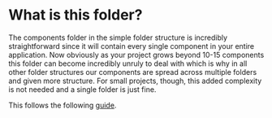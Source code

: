 ﻿# What is this folder?

The components folder in the simple folder structure is incredibly straightforward since it will contain every single component in your entire application. Now obviously as your project grows beyond 10-15 components this folder can become incredibly unruly to deal with which is why in all other folder structures our components are spread across multiple folders and given more structure. For small projects, though, this added complexity is not needed and a single folder is just fine.

This follows the following [guide](https://blog.webdevsimplified.com/2022-07/react-folder-structure/).

